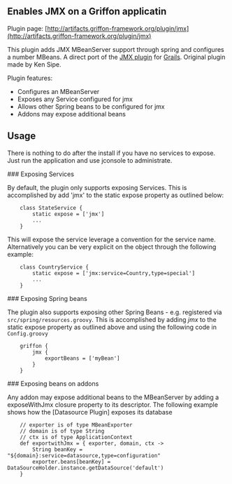 
Enables JMX on a Griffon applicatin
-----------------------------------

Plugin page: [http://artifacts.griffon-framework.org/plugin/jmx](http://artifacts.griffon-framework.org/plugin/jmx)


This plugin adds JMX MBeanServer support through spring and configures a number MBeans.
A direct port of the [JMX plugin][1] for [Grails][2]. Original plugin made by Ken Sipe.

Plugin features:

 * Configures an MBeanServer
 * Exposes any Service configured for jmx
 * Allows other Spring beans to be configured for jmx
 * Addons may expose additional beans

Usage
-----

There is nothing to do after the install if you have no services to expose. Just run the application and use jconsole to administrate.

### Exposing Services

By default, the plugin only supports exposing Services. This is accomplished by add 'jmx' to the static expose property as outlined 
below:

        class StateService {
            static expose = ['jmx']
            ...
        }

This will expose the service leverage a convention for the service name. Alternatively you can be very explicit on the object
through the following example:

        class CountryService {
            static expose = ['jmx:service=Country,type=special']
            ...
        }

### Exposing Spring beans

The plugin also supports exposing other Spring Beans - e.g. registered via `src/spring/resources.groovy`. This is accomplished 
by adding _jmx_ to the static expose property as outlined above and using the following code in `Config.groovy`

        griffon {
            jmx {
                exportBeans = ['myBean']
            }
        }
        
### Exposing beans on addons

Any addon may expose additional beans to the MBeanServer by adding a exposeWithJmx closure property to its descriptor.
The following example shows how the [Datasource Plugin] exposes its database

        // exporter is of type MBeanExporter
        // domain is of type String
        // ctx is of type ApplicationContext
        def exportwithJmx = { exporter, domain, ctx ->
            String beanKey = "${domain}:service=datasource,type=configuration"
            exporter.beans[beanKey] = DataSourceHolder.instance.getDataSource('default')
        }

[1]: http://grails.org/plugin/jmx
[2]: http://grails.org/
[3]: /plugin/datasource


